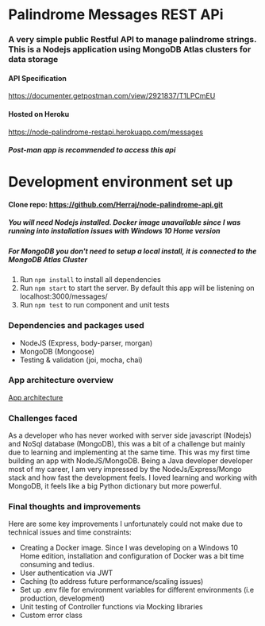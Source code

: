 # Palindrome Messages REST APi
### A very simple public Restful API to manage palindrome strings. This is a Nodejs application using MongoDB Atlas clusters for data storage

#### API Specification
https://documenter.getpostman.com/view/2921837/T1LPCmEU

#### Hosted on Heroku
https://node-palindrome-restapi.herokuapp.com/messages 

##### Post-man app is recommended to access this api


# Development environment set up
#### Clone repo: https://github.com/Herraj/node-palindrome-api.git
##### You will need Nodejs installed. Docker image unavailable since I was running into installation issues with Windows 10 Home version
##### For MongoDB you don't need to setup a local install, it is connected to the MongoDB Atlas Cluster 
1. Run `npm install` to install all dependencies
2. Run `npm start` to start the server. By default this app will be listening on localhost:3000/messages/
3. Run `npm test` to run component and unit tests

### Dependencies and packages used
* NodeJS (Express, body-parser, morgan)
* MongoDB (Mongoose)
* Testing & validation (joi, mocha, chai)

### App architecture overview 
[App architecture](https://imgur.com/TRa6EfC)


### Challenges faced 
As a developer who has never worked with server side javascript (Nodejs) and NoSql database (MongoDB), this was a bit of a challenge but mainly due to learning and implementing at the same time. This was my first time building an app with NodeJS/MongoDB. Being a Java developer developer most of my career, I am very impressed by the NodeJs/Express/Mongo stack and how fast the development feels. I loved learning and working with MongoDB, it feels like a big Python dictionary but more powerful.
 
### Final thoughts and improvements
Here are some key improvements I unfortunately could not make due to technical issues and time constraints:
* Creating a Docker image. Since I was developing on a Windows 10 Home edition, installation and configuration of Docker was a bit time consuming and tedius. 
* User authentication via JWT
* Caching (to address future performance/scaling issues)
* Set up .env file for environment variables for different environments (i.e production, development)
* Unit testing of Controller functions via Mocking libraries
* Custom error class


